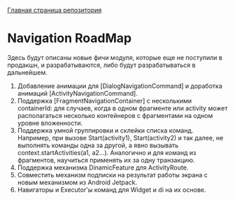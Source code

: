 [Главная страница репозитория](/docs/main.md)

# Navigation RoadMap

Здесь будут описаны новые фичи модуля, которые еще не поступили в продакшн, и разрабатываются, либо
будут разрабатываться в дальнейшем.

1. Добавление анимации для [DialogNavigationCommand] и доработка анимаций [ActivityNavigationCommand].
1. Поддержка [FragmentNavigationContainer] с несколькими containerId:
для случаев, когда в одном фрагменте или activity может располагаться несколько контейнеров с фрагментами
на одном уровне вложенности.
1. Поддержка умной группировки и склейки списка команд.
Например, при вызове Start(activity1), Start(activity2) и так далее, не выполнять команды одна за другой,
а явно вызывать context.startActivities(a1, a2...).
Аналогично и для команд из фрагментов, научиться применять их за одну транзакцию.
1. Поддержка механизма DinamicFeature для ActivityRoute.
1. Совместить механизм подписки на результат работы экрана с новым механизмом из Android Jetpack.
1. Навигаторы и Executor'ы команд для Widget и di на их основе.